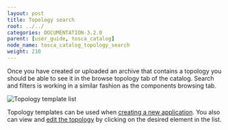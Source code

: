 ```yaml
---
layout: post
title: Topology search
root: ../../
categories: DOCUMENTATION-3.2.0
parent: [user_guide, tosca_catalog]
node_name: tosca_catalog_topology_search
weight: 210
---
```


Once you have created or uploaded an archive that contains a topology you should be able to see it in the browse topology tab of the catalog. Search and filters is working in a similar fashion as the components browsing tab.

![Topology template list](../../images/3.2.0/user_guide/catalog/topologies/list.png)

Topology templates can be used when [creating a new application](#/documentation/3.0.0/user_guide/application_management.html). You also can view and [edit the topology](#/documentation/3.0.0/user_guide/topology_editor.html) by clicking on the desired element in the list.
